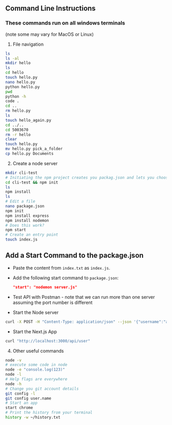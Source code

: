 ## Command Line Instructions
### These commands run on all windows terminals
(note some may vary for MacOS or Linux)

1. File navigation
```bash
ls
ls -al
mkdir hello
ls
cd hello
touch hello.py
nano hello.py
python hello.py
pwd
python -h
code .
cd ..
rm hello.py
ls
touch hello_again.py
cd ../..
cd 5003670
rm -r hello
clear
touch hello.py
mv hello.py pick_a_folder
cp hello.py Documents
```
2. Create a node server
```bash
mkdir cli-test
# Initiating the npm project creates you packag.json and lets you choose some options
cd cli-test && npm init
ls
npm install
ls
# Edit a file
nano package.json
npm init
npm install express
npm install nodemon
# Does this work?
npm start 
# Create an entry point
touch index.js
```
## Add a Start Command to the package.json

- Paste the content from `index.txt` as `index.js`.
- Add the following start command to `package.json`:
   ```json
   "start": "nodemon server.js"
   ```
- Test API with Postman - note that we can run more than one server assuming the port number is different

- Start the Node server
```bash
curl -X POST -H "Content-Type: application/json" --json '{"username":"admin","password":"admin"}' http://localhost:5050/login
```

- Start the Next.js App
```bash
curl "http://localhost:3000/api/user"
```

4. Other useful commands
```bash
node -v
# execute some code in node
node -e "console.log(123)"
node -l
# Help flags are everywhere
node -h
# Change you git account details
git config -l
git config user.name
# Start an app
start chrome
# Print the history from your terminal
history -w ~/history.txt
```